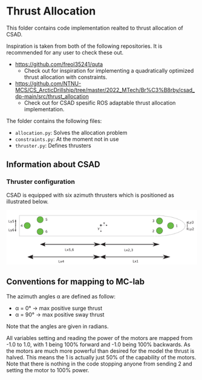 # Thrust Allocation

This folder contains code implementation realted to thrust allocation of CSAD.

Inspiration is taken from both of the following repositories. It is recommended for any user to check these out.

- https://github.com/freol35241/quta
  - Check out for inspiration for implementing a quadratically optimized thrust allocation with constraints.
- https://github.com/NTNU-MCS/CS_ArcticDrillship/tree/master/2022_MTech/Br%C3%B8rby/csad_dp-main/src/thrust_allocation
  - Check out for CSAD spesific ROS adaptable thrust allocation implementation. 

The folder contains the following files:

- `allocation.py`: Solves the allocation problem
- `constraints.py`: At the moment not in use
- `thruster.py`: Defines thrusters

## Information about CSAD

### Thruster configuration

CSAD is equipped with six azimuth thrusters which is positioned as illustrated below.

![CSAD Thruster Configuration](CSAD_thrusters.png)

## Conventions for mapping to MC-lab

The azimuth angles &alpha; are defined as follow:
- &alpha; = 0&deg; &rarr; max positive surge thrust
- &alpha; = 90&deg; &rarr; max positive sway thrust

Note that the angles are given in radians.

All variables setting and reading the power of the motors are mapped from -1.0 to 1.0, with 1 being 100% forward and -1.0 being 100% backwards. As
the motors are much more powerful than desired for the model the thrust is halved. This means the 1 is actually just 50% of the capability of the motors. Note that there is nothing in the code stopping anyone from sending 2 and setting the motor to 100% power.
